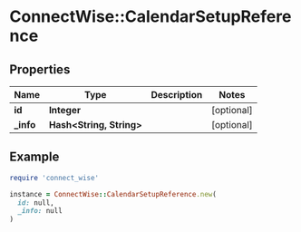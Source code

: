 # ConnectWise::CalendarSetupReference

## Properties

| Name | Type | Description | Notes |
| ---- | ---- | ----------- | ----- |
| **id** | **Integer** |  | [optional] |
| **_info** | **Hash&lt;String, String&gt;** |  | [optional] |

## Example

```ruby
require 'connect_wise'

instance = ConnectWise::CalendarSetupReference.new(
  id: null,
  _info: null
)
```

